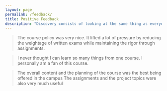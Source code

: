 ```yaml
---
layout: page
permalink: /feedback/
title: Positive Feedback
description: "Discovery consists of looking at the same thing as everyone else and thinking something different."
---
```



<blockquote>
    The course policy was very nice. It lifted a lot of pressure by reducing the weightage of written exams while maintaining the rigor through assignments.
</blockquote>

<blockquote>
    I never thought I can learn so many things from one course. I personally am a fan of this course.
</blockquote>


<blockquote>
    The overall content and the planning of the course was the best being offered in the campus The assignments
and the project topics were also very much useful
</blockquote>